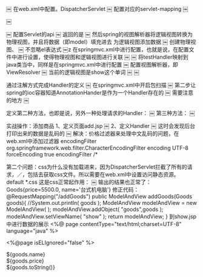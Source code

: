 ￼
在web.xml中配置。DispatcherServlet
￼
配置对应的servlet-mapping
￼

￼

￼
配置Servlet的api
￼
返回的是
￼
然后spring的视图解析器将逻辑视图转换为物理视图，并且将数据（即model）填充进去           为逻辑视图添加数据
￼
创建物理视图、
￼
不忽略el表达式
￼z
在springmvc.xml中进行配置，也就是说，在配置文件中进行设置，使得物理视图和逻辑视图进行关联
￼
￼
将testHandler映射到java类当中，同样是在springmvc.xml中进行配置
￼
配置视图解析器，即ViewResolver
￼
当前的逻辑视图是show这个单词
￼
￼




通过注解方式完成Handler的定义
￼
在springmvc.xml中开启包扫描
￼
第二步让spring的ioc容器知道AnnotationHander是作为一个Handler存在的
￼
需要注意的地方
￼

定义第二种方法，也即是说，另外一种处理请求的Handler：
￼
第三种方法：
￼

实战操作：添加商品
1、定义页面add.jsp
￼
2、定义Handler
￼
这时会发现后台打印出来的数据是乱码的
￼
解决：价格过滤器来处理中文乱码的问题，在web.xml中添加过滤器
<filter>
  <filter-name>encodingFilter</filter-name>
  <filter-class>org.springframework.web.filter.CharacterEncodingFilter</filter-class>
  <init-param>
    <param-name>encoding</param-name>
    <param-value>UTF-8</param-value>
  </init-param>
  <init-param>
    <param-name>forceEncoding</param-name>
    <param-value>true</param-value>
  </init-param>
</filter>
<filter-mapping>
  <filter-name>encodingFilter</filter-name>
  <url-pattern>/*</url-pattern>
</filter-mapping>

第二个问题：css为什么没有加载进来，因为DispatcherServlet拦截了所有的请求，／，包括去获取css文件。所以需要在web.xml中设置访问静态资源。
<servlet-mapping>
  <servlet-name>default</servlet-name>
  <url-pattern>*.css</url-pattern>
</servlet-mapping>
这是css正常起作用：
￼
输出的结果也正常了：
Goods{price=5500.0, name='台式机电脑'}
修正代码：
@RequestMapping("/addGoods")
public ModelAndView addGoods(Goods goods){
    //System.out.println( goods );
    ModelAndView modelAndView = new ModelAndView(  );
    modelAndView.addObject( "goods",goods );
    modelAndView.setViewName( "show" );
    return modelAndView;
}
到show.jsp中进行数据的展示
<%@ page contentType="text/html;charset=UTF-8" language="java" %>
<!--不忽略el表达式，这样就能够使用el表达式了-->
<%@page isELIgnored="false" %>
<html>
<head>
    <title>Title</title>
</head>
<body>
${goods.name}<br/>
${goods.price}<br/>
${goods.toString()}<br/>
</body>
</html>


